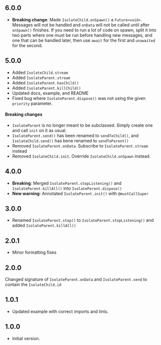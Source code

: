 ## 6.0.0
- **Breaking change**: Made `IsolateChild.onSpawn()` a `Future<void>`. Messages will not be handled and `onData` will not be called until after `onSpawn()` finishes. If you need to run a lot of code on spawn, split it into two parts where one must be run before handling new messages, and one that can be handled later, then use `await` for the first and `unawaited` for the second.

## 5.0.0
- Added `IsolateChild.stream`
- Added `IsolateParent.stream`
- Added `IsolateParent.hasChild()`
- Added `IsolateParent.killChild()`
- Updated docs, example, and README
- Fixed bug where `IsolateParent.dispose()` was not using the given `priority` parameter.

#### Breaking changes
- `IsolateParent` is no longer meant to be subclassed. Simply create one and call `init` on it as usual.
- `IsolateParent.send()` has been renamed to `sendToChild()`, and `IsolateChild.send()` has bene renamed to `sendToParent()`
- Removed `IsolateParent.onData`. Subscribe to `IsolateParent.stream` instead
- Removed `IsolateChild.init`. Override `IsolateChild.onSpawn` instead.

## 4.0.0

- **Breaking**: Merged `IsolateParent.stopListening()` and `IsolateParent.killAll()` into `IsolateParent.dispose()`
- **New warning**: Annotated `IsolateParent.init()` with `@mustCallSuper`

## 3.0.0

- Renamed `IsolateParent.stop()` to `IsolateParent.stopListening()` and added `IsolateParent.killAll()`

## 2.0.1

- Minor formatting fixes

## 2.0.0

Changed signature of `IsolateParent.onData` and `IsolateParent.send` to contain the `IsolateChild.id`

## 1.0.1

- Updated example with correct imports and lints.

## 1.0.0

- Initial version.
